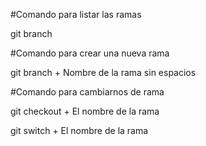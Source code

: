 #Comando para listar las ramas

git branch 

#Comando para crear una nueva rama

git branch  + Nombre de la rama sin espacios

#Comando para cambiarnos de rama

git checkout + El nombre de la rama

git switch + El nombre de la rama

